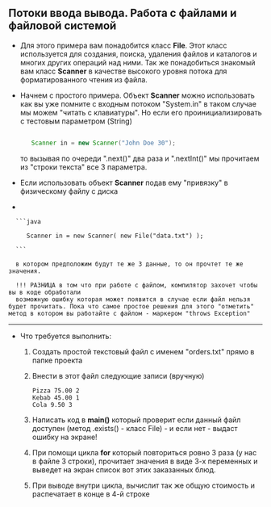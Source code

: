 ## Потоки ввода вывода. Работа с файлами и файловой системой


* Для этого примера вам понадобится класс **File**. Этот класс используется для создания, поиска, удаления файлов и каталогов и многих других операций над ними. Так же понадобиться знакомый вам класс **Scanner** в качестве высокого уровня потока для форматированного чтения из файла.



* Начнем с простого примера. Объект **Scanner** можно использовать как вы уже помните с входным потоком "System.in" в таком случае мы можем "читать с клавиатуры". Но если его проинициализировать с тестовым параметром (String)


   ```java

      Scanner in = new Scanner("John Doe 30");

   ```

   то вызывая по очереди ".next()" два раза и ".nextInt()" мы прочитаем из "строки текста" все 3 параметра.

* Если использовать объект **Scanner** подав ему "привязку" в физическому файлу с диска
* 
      
      ```java

         Scanner in = new Scanner( new File("data.txt") );

      ```
      
      в котором предположим будут те же 3 данные, то он прочтет те же значения.

      !!! РАЗНИЦА в том что при работе с файлом, компилятор захочет чтобы вы в коде обработали
      возможную ошибку которая может появится в случае если файл нельзя будет прочитать. Пока что самое простое решения для этого "отметить" метод в котором вы работайте с файлом - маркером "throws Exception"

---

*  Что требуется выполнить:
   1. Создать простой текстовый файл с именем "orders.txt" прямо в папке проекта
   2. Внести в этот файл следующие записи (вручную)

      ```
      Pizza 75.00 2
      Kebab 45.00 1
      Cola 9.50 3   
      ```   

   3. Написать код в **main()** который проверит если данный файл доступен (метод .exists() - класс File) - и если нет - выдаст ошибку на экране!
   4. При помощи цикла **for** который повториться ровно 3 раза (у нас в файле 3 строки), прочитает значения в виде 3-х переменных и выведет на экран список вот этих заказанных блюд.
   5. При выводе внутри цикла, вычислит так же общую стоимость и распечатает в конце в 4-й строке   